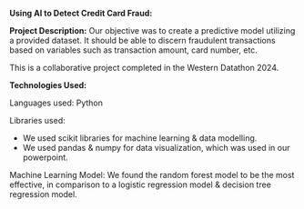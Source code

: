 **Using AI to Detect Credit Card Fraud:**

**Project Description:**
Our objective was to create a predictive model utilizing a provided dataset. It should be able to discern fraudulent transactions based on variables such as transaction amount, card number, etc.

This is a collaborative project completed in the Western Datathon 2024. 

**Technologies Used:**

Languages used: Python

Libraries used: 
- We used scikit libraries for machine learning & data modelling.
- We used pandas & numpy for data visualization, which was used in our powerpoint.

Machine Learning Model: We found the random forest model to be the most effective, in comparison to a logistic regression model & decision tree regression model.


